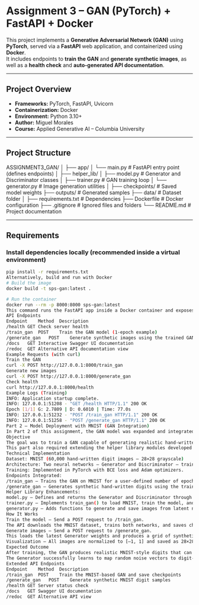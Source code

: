 # Assignment 3 – GAN (PyTorch) + FastAPI + Docker  

This project implements a **Generative Adversarial Network (GAN)** using **PyTorch**, served via a **FastAPI** web application, and containerized using **Docker**.  
It includes endpoints to **train the GAN** and **generate synthetic images**, as well as a **health check** and **auto-generated API documentation**.

---

## Project Overview
- **Frameworks:** PyTorch, FastAPI, Uvicorn  
- **Containerization:** Docker  
- **Environment:** Python 3.10+  
- **Author:** Miguel Morales  
- **Course:** Applied Generative AI – Columbia University  

---

## Project Structure
ASSIGNMENT3_GAN/
│
├── app/
│ └── main.py # FastAPI entry point (defines endpoints)
│
├── helper_lib/
│ ├── model.py # Generator and Discriminator classes
│ ├── trainer.py # GAN training loop
│ └── generator.py # Image generation utilities
│
├── checkpoints/ # Saved model weights
├── outputs/ # Generated samples
├── data/ # Dataset folder
│
├── requirements.txt # Dependencies
├── Dockerfile # Docker configuration
├── .gitignore # Ignored files and folders
└── README.md # Project documentation

---

## Requirements

### Install dependencies locally (recommended inside a virtual environment)
```bash
pip install -r requirements.txt
Alternatively, build and run with Docker
# Build the image
docker build -t sps-gan:latest .

# Run the container
docker run --rm -p 8000:8000 sps-gan:latest
This command runs the FastAPI app inside a Docker container and exposes it at port 8000.
API Endpoints
Endpoint	Method	Description
/health	GET	Check server health
/train_gan	POST	Train the GAN model (1-epoch example)
/generate_gan	POST	Generate synthetic images using the trained GAN
/docs	GET	Interactive Swagger UI documentation
/redoc	GET	Alternative API documentation view
Example Requests (with curl)
Train the GAN
curl -X POST http://127.0.0.1:8000/train_gan
Generate new images
curl -X POST http://127.0.0.1:8000/generate_gan
Check health
curl http://127.0.0.1:8000/health
Example Logs (Training)
INFO: Application startup complete.
INFO: 127.0.0.1:51208 - "GET /health HTTP/1.1" 200 OK
Epoch [1/1] G: 2.7809 | D: 0.6010 | Time: 77.0s
INFO: 127.0.0.1:51232 - "POST /train_gan HTTP/1.1" 200 OK
INFO: 127.0.0.1:51258 - "POST /generate_gan HTTP/1.1" 200 OK
Part 2 – Model Deployment with MNIST (GAN Integration)
In Part 2 of this assignment, the GAN model was expanded and integrated with the MNIST dataset to demonstrate the full pipeline of training, generation, and deployment through FastAPI.
Objective
The goal was to train a GAN capable of generating realistic hand-written digits using the MNIST dataset, and to make it accessible through the existing API endpoints.
This part also required extending the helper library modules developed in previous modules to support the new training and generation workflow.
Technical Implementation
Dataset: MNIST (60,000 hand-written digit images – 28×28 grayscale)
Architecture: Two neural networks – Generator and Discriminator – trained adversarially.
Training: Implemented in PyTorch with BCE loss and Adam optimizers.
Endpoints Integrated:
/train_gan – Trains the GAN on MNIST for a user-defined number of epochs.
/generate_gan – Generates synthetic hand-written digits using the trained generator.
Helper Library Enhancements:
model.py – Defines and returns the Generator and Discriminator through get_model().
trainer.py – Implements train_gan() to load MNIST, train the model, and save checkpoints and sample grids.
generator.py – Adds functions to generate and save images from latent noise vectors.
How It Works
Train the model – Send a POST request to /train_gan.
The API downloads the MNIST dataset, trains both networks, and saves checkpoints under /checkpoints.
Generate images – Send a POST request to /generate_gan.
This loads the latest Generator weights and produces a grid of synthetic digits at /outputs/generated_grid.png.
Visualization – All images are normalized to [–1, 1] and saved as 28×28 grayscale samples for evaluation.
Expected Outcome
After training, the GAN produces realistic MNIST-style digits that can be visualized via the generated grid.
The Generator successfully learns to map random noise vectors to digit-like patterns through adversarial learning.
Extended API Endpoints
Endpoint	Method	Description
/train_gan	POST	Train the MNIST-based GAN and save checkpoints
/generate_gan	POST	Generate synthetic MNIST digit samples
/health	GET	Server status check
/docs	GET	Swagger UI documentation
/redoc	GET	Alternative API view
